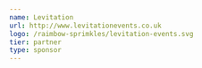 ```yaml
---
name: Levitation
url: http://www.levitationevents.co.uk
logo: /raimbow-sprimkles/levitation-events.svg
tier: partner
type: sponsor
---
```

